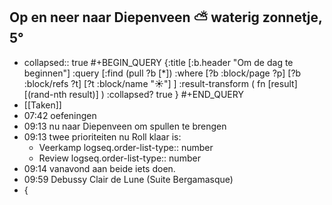 ## Op en neer naar Diepenveen ⛅ waterig zonnetje, 5°
- collapsed:: true
  #+BEGIN_QUERY 
  {:title [:b.header "Om de dag te beginnen"]
   :query [:find (pull ?b [*])
     :where 
       [?b :block/page ?p]
       [?b :block/refs ?t]
       [?t :block/name "☀️"]
   ]
   :result-transform ( fn [result] [(rand-nth result)] )
   :collapsed? true
  }
  #+END_QUERY
- [[Taken]]
- 07:42 oefeningen
- 09:13 nu naar Diepenveen om spullen te brengen
- 09:13 twee prioriteiten nu Roll klaar is:
	- Veerkamp
	  logseq.order-list-type:: number
	- Review
	  logseq.order-list-type:: number
- 09:14 vanavond aan beide iets doen.
- 09:59 Debussy Clair de Lune (Suite Bergamasque)
- {